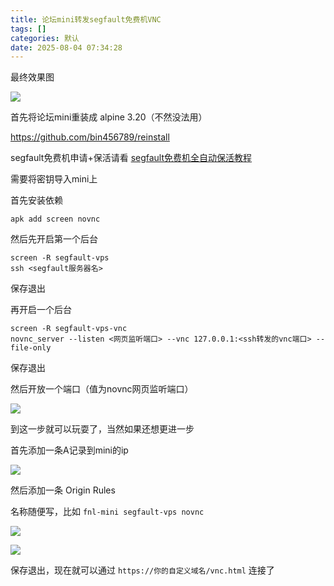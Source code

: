 ```yaml
---
title: 论坛mini转发segfault免费机VNC
tags: []
categories: 默认
date: 2025-08-04 07:34:28
---
```


最终效果图

![](https://s.rmimg.com/optimized/2X/a/aef0b0c05f1de44effe2d46fe306a407c7f95bf2_2_1306x1000.jpeg)

首先将论坛mini重装成 alpine 3.20（不然没法用）

https://github.com/bin456789/reinstall

segfault免费机申请+保活请看 [segfault免费机全自动保活教程](https://blog.oneall.eu.org/2025/08/03/segfault%E5%85%8D%E8%B4%B9%E6%9C%BA%E5%85%A8%E8%87%AA%E5%8A%A8%E4%BF%9D%E6%B4%BB%E6%95%99%E7%A8%8B/)

需要将密钥导入mini上

首先安装依赖

```shell
apk add screen novnc
```

然后先开启第一个后台

```shell
screen -R segfault-vps
ssh <segfault服务器名>
```

保存退出

再开启一个后台

```shell
screen -R segfault-vps-vnc
novnc_server --listen <网页监听端口> --vnc 127.0.0.1:<ssh转发的vnc端口> --file-only
```

保存退出

然后开放一个端口（值为novnc网页监听端口）

![](https://s.rmimg.com/original/2X/4/4b3ebfb8976015ee21991e1c12ca186a839d295f.png)

到这一步就可以玩耍了，当然如果还想更进一步

首先添加一条A记录到mini的ip

![](https://s.rmimg.com/optimized/2X/f/fdaf17369808529d7ac44a98f2a29e889051e259_2_1380x52.png)

然后添加一条 Origin Rules

名称随便写，比如 `fnl-mini segfault-vps novnc`

![](https://s.rmimg.com/optimized/2X/7/7e7c967bdfea511bcbb43de2cd7ce73e0977dff4_2_1380x548.png)

![](https://s.rmimg.com/original/2X/b/b6b00310eb2f339fde06c93238c9a7bb9450ef44.png)

保存退出，现在就可以通过 `https://你的自定义域名/vnc.html` 连接了
